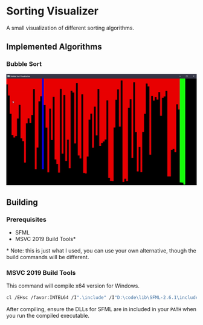 # Sorting Visualizer

A small visualization of different sorting algorithms.

## Implemented Algorithms

### Bubble Sort

![Bubble Sort](demo_bubblesort.gif)

## Building

### Prerequisites

- SFML
- MSVC 2019 Build Tools\*

\* Note: this is just what I used, you can use your own alternative, though the build commands will be different.

### MSVC 2019 Build Tools

This command will compile x64 version for Windows.

```sh
cl /EHsc /favor:INTEL64 /I".\include" /I"D:\code\lib\SFML-2.6.1\include" .\src\*.cpp /link /LIBPATH:"D:\code\lib\SFML-2.6.1\lib" sfml-audio.lib sfml-graphics.lib sfml-main.lib sfml-network.lib sfml-system.lib sfml-window.lib
```

After compiling, ensure the DLLs for SFML are in included in your `PATH` when you run the compiled executable.
